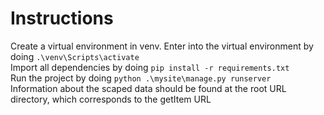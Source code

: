 # Instructions  
Create a virtual environment in venv.
Enter into the virtual environment by doing `.\venv\Scripts\activate`  
Import all dependencies by doing `pip install -r requirements.txt`   
Run the project by doing `python .\mysite\manage.py runserver`  
Information about the scaped data should be found at the root URL directory, which corresponds to the getItem URL